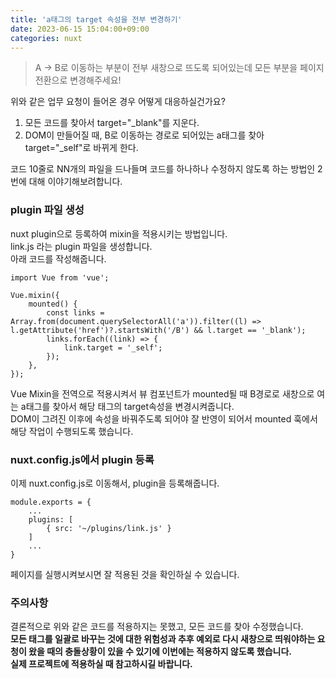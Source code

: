```yaml
---
title: 'a태그의 target 속성을 전부 변경하기'
date: 2023-06-15 15:04:00+09:00
categories: nuxt
---
```


> A -> B로 이동하는 부분이 전부 새창으로 뜨도록 되어있는데 모든 부분을 페이지 전환으로 변경해주세요!

위와 같은 업무 요청이 들어온 경우 어떻게 대응하실건가요?

1. 모든 코드를 찾아서 target="\_blank"를 지운다.
1. DOM이 만들어질 때, B로 이동하는 경로로 되어있는 a태그를 찾아 target="\_self"로 바뀌게 한다.

코드 10줄로 NN개의 파일을 드나들며 코드를 하나하나 수정하지 않도록 하는 방법인 2번에 대해 이야기해보려합니다.

### plugin 파일 생성

nuxt plugin으로 등록하여 mixin을 적용시키는 방법입니다.  
link.js 라는 plugin 파일을 생성합니다.  
아래 코드를 작성해줍니다.

```
import Vue from 'vue';

Vue.mixin({
    mounted() {
        const links = Array.from(document.querySelectorAll('a')).filter((l) => l.getAttribute('href')?.startsWith('/B') && l.target == '_blank');
        links.forEach((link) => {
            link.target = '_self';
        });
    },
});
```

Vue Mixin을 전역으로 적용시켜서 뷰 컴포넌트가 mounted될 때 B경로로 새창으로 여는 a태그를 찾아서 해당 태그의 target속성을 변경시켜줍니다.  
DOM이 그려진 이후에 속성을 바꿔주도록 되어야 잘 반영이 되어서 mounted 훅에서 해당 작업이 수행되도록 했습니다.

### nuxt.config.js에서 plugin 등록

이제 nuxt.config.js로 이동해서, plugin을 등록해줍니다.

```
module.exports = {
	...
    plugins: [
        { src: '~/plugins/link.js' }
	]
	...
}
```

페이지를 실행시켜보시면 잘 적용된 것을 확인하실 수 있습니다.

### 주의사항

결론적으로 위와 같은 코드를 적용하지는 못했고, 모든 코드를 찾아 수정했습니다.  
<b>모든 태그를 일괄로 바꾸는 것에 대한 위험성<b>과 <b>추후 예외로 다시 새창으로 띄워야하는 요청이 왔을 때의 충돌상황<b>이 있을 수 있기에 이번에는 적용하지 않도록 했습니다.  
실제 프로젝트에 적용하실 때 참고하시길 바랍니다.
